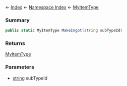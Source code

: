 ← [Index](Api-Index) ← [Namespace Index](Namespace-Index) ← [MyItemType](VRage.Game.ModAPI.Ingame.MyItemType)

### Summary

```csharp
public static MyItemType MakeIngot(string subTypeId)
```

### Returns

[MyItemType](VRage.Game.ModAPI.Ingame.MyItemType)

### Parameters

* [string](https://docs.microsoft.com/en-us/dotnet/api/System.String?view=netframework-4.6) subTypeId
